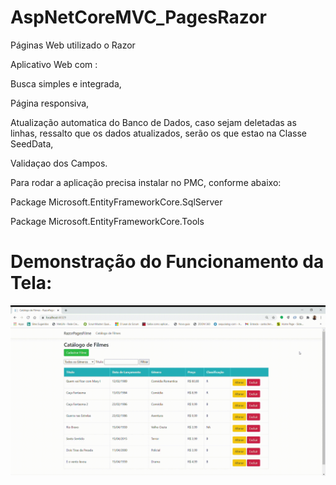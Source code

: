 # AspNetCoreMVC_PagesRazor
Páginas Web utilizado o Razor

Aplicativo Web com :

Busca simples e integrada,

Página responsiva,

Atualização automatica do Banco de Dados, caso sejam deletadas as linhas, ressalto que os dados atualizados, serão os que estao na Classe SeedData,

Validaçao dos Campos.

Para rodar a aplicação precisa instalar no  PMC, conforme abaixo:

Package Microsoft.EntityFrameworkCore.SqlServer

Package Microsoft.EntityFrameworkCore.Tools




# Demonstração do Funcionamento da Tela:

![AspnetCore](https://github.com/CarlosAlexFO/AspNetCore_PagesRazor/blob/master/ASPNETMVC.gif)



